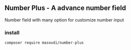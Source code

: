 ## Number Plus - A advance number field

Number field with many option for customize number input

### install

```shell
composer require masoudi/number-plus
```
